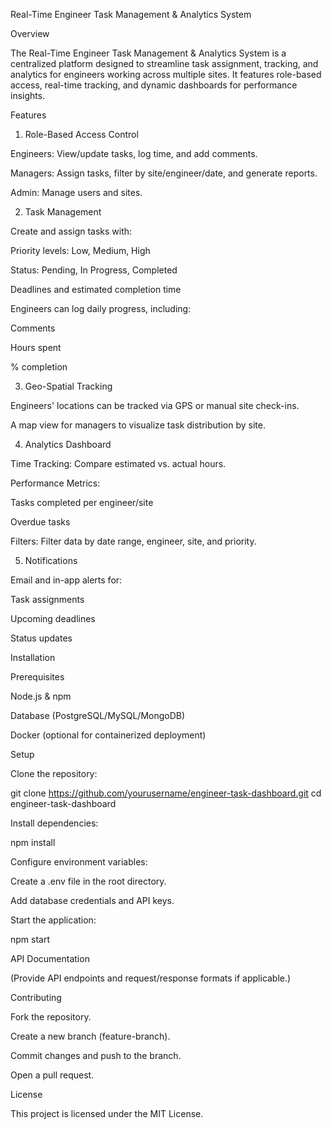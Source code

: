 Real-Time Engineer Task Management & Analytics System

Overview

The Real-Time Engineer Task Management & Analytics System is a centralized platform designed to streamline task assignment, tracking, and analytics for engineers working across multiple sites. It features role-based access, real-time tracking, and dynamic dashboards for performance insights.

Features

1. Role-Based Access Control

Engineers: View/update tasks, log time, and add comments.

Managers: Assign tasks, filter by site/engineer/date, and generate reports.

Admin: Manage users and sites.

2. Task Management

Create and assign tasks with:

Priority levels: Low, Medium, High

Status: Pending, In Progress, Completed

Deadlines and estimated completion time

Engineers can log daily progress, including:

Comments

Hours spent

% completion

3. Geo-Spatial Tracking

Engineers' locations can be tracked via GPS or manual site check-ins.

A map view for managers to visualize task distribution by site.

4. Analytics Dashboard

Time Tracking: Compare estimated vs. actual hours.

Performance Metrics:

Tasks completed per engineer/site

Overdue tasks

Filters: Filter data by date range, engineer, site, and priority.

5. Notifications

Email and in-app alerts for:

Task assignments

Upcoming deadlines

Status updates

Installation

Prerequisites

Node.js & npm

Database (PostgreSQL/MySQL/MongoDB)

Docker (optional for containerized deployment)

Setup

Clone the repository:

git clone https://github.com/yourusername/engineer-task-dashboard.git
cd engineer-task-dashboard

Install dependencies:

npm install

Configure environment variables:

Create a .env file in the root directory.

Add database credentials and API keys.

Start the application:

npm start

API Documentation

(Provide API endpoints and request/response formats if applicable.)

Contributing

Fork the repository.

Create a new branch (feature-branch).

Commit changes and push to the branch.

Open a pull request.

License

This project is licensed under the MIT License.
